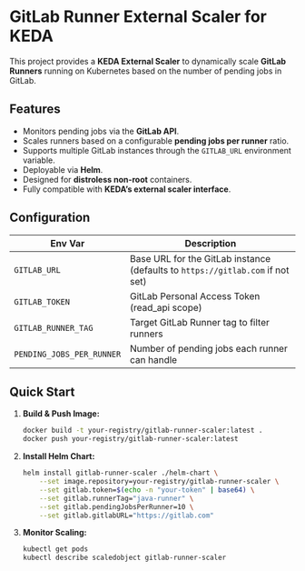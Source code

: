 # GitLab Runner External Scaler for KEDA

This project provides a **KEDA External Scaler** to dynamically scale **GitLab Runners** running on Kubernetes based on the number of pending jobs in GitLab.

## Features
- Monitors pending jobs via the **GitLab API**.
- Scales runners based on a configurable **pending jobs per runner** ratio.
- Supports multiple GitLab instances through the `GITLAB_URL` environment variable.
- Deployable via **Helm**.
- Designed for **distroless non-root** containers.
- Fully compatible with **KEDA’s external scaler interface**.

## Configuration

| Env Var                  | Description                                        |
|--------------------------|----------------------------------------------------|
| `GITLAB_URL`              | Base URL for the GitLab instance (defaults to `https://gitlab.com` if not set) |
| `GITLAB_TOKEN`            | GitLab Personal Access Token (read_api scope)     |
| `GITLAB_RUNNER_TAG`       | Target GitLab Runner tag to filter runners         |
| `PENDING_JOBS_PER_RUNNER` | Number of pending jobs each runner can handle     |

## Quick Start

1. **Build & Push Image:**
    ```sh
    docker build -t your-registry/gitlab-runner-scaler:latest .
    docker push your-registry/gitlab-runner-scaler:latest
    ```

2. **Install Helm Chart:**
    ```sh
    helm install gitlab-runner-scaler ./helm-chart \
        --set image.repository=your-registry/gitlab-runner-scaler \
        --set gitlab.token=$(echo -n "your-token" | base64) \
        --set gitlab.runnerTag="java-runner" \
        --set gitlab.pendingJobsPerRunner=10 \
        --set gitlab.gitlabURL="https://gitlab.com"
    ```

3. **Monitor Scaling:**
    ```sh
    kubectl get pods
    kubectl describe scaledobject gitlab-runner-scaler
    ```

